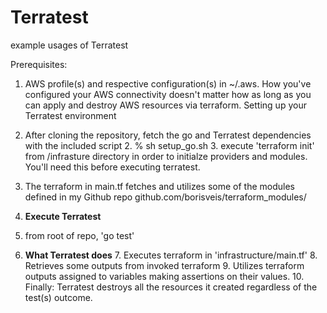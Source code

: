 # Terratest
 example usages of Terratest

Prerequisites:
1. AWS profile(s) and respective configuration(s) in ~/.aws.
How you've configured your AWS connectivity doesn't matter how as long as you can apply and destroy AWS resources via terraform.
Setting up your Terratest environment
1. After cloning the repository, fetch the go and Terratest dependencies with the included script 
   2. % sh setup_go.sh
   3. execute 'terraform init' from /infrasture directory in order to initialze providers and modules. You'll need this before executing terratest. 
3. The terraform in main.tf fetches and utilizes some of the modules defined in my Github repo github.com/borisveis/terraform_modules/
4. **Execute Terratest**
5. from root of repo, 'go test'

6. **What Terratest does**
   7. Executes terraform in 'infrastructure/main.tf'
   8. Retrieves some outputs from invoked terraform
   9. Utilizes terraform outputs assigned to variables making assertions on their values.
   10. Finally: Terratest destroys all the resources it created regardless of the test(s) outcome.
